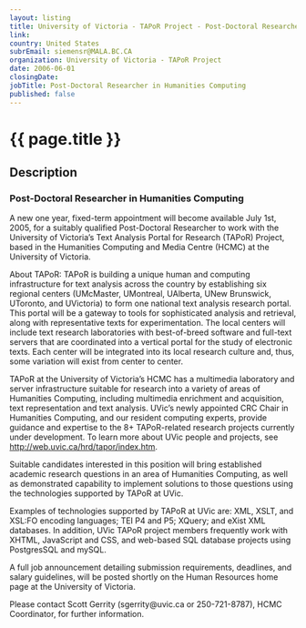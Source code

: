 ```yaml
---
layout: listing
title: University of Victoria - TAPoR Project - Post-Doctoral Researcher in Humanities Computing
link:
country: United States
subrEmail: siemensr@MALA.BC.CA
organization: University of Victoria - TAPoR Project 
date: 2006-06-01
closingDate: 
jobTitle: Post-Doctoral Researcher in Humanities Computing
published: false
---
```



# {{ page.title }}

## Description



<h3>Post-Doctoral Researcher in Humanities Computing</h3>
<p>A new one year, fixed-term appointment will become available July 1st, 2005, for a suitably qualified Post-Doctoral Researcher to work with the University of Victoria’s Text Analysis Portal for Research (TAPoR) Project, based in the Humanities Computing and Media Centre (HCMC) at the University of Victoria. <p>
<p>About TAPoR: TAPoR is building a unique human and computing infrastructure for text analysis across the country by establishing six regional centers (UMcMaster, UMontreal, UAlberta, UNew Brunswick, UToronto, and UVictoria) to form one national text analysis research portal. This portal will be a gateway to tools for sophisticated analysis and retrieval, along with representative texts for experimentation. The local centers will include text research laboratories with best-of-breed software and full-text servers that are coordinated into a vertical portal for the study of electronic texts. Each center will be integrated into its local research culture and, thus, some variation will exist from center to center. <p>
<p>TAPoR at the University of Victoria’s HCMC has a multimedia laboratory and server infrastructure suitable for research into a variety of areas of Humanities Computing, including multimedia enrichment and acquisition, text representation and text analysis.  UVic’s newly appointed CRC Chair in Humanities Computing, and our resident computing experts, provide guidance and expertise to the 8+ TAPoR-related research projects currently under development.  To learn more about UVic people and projects, see <a href="http://web.uvic.ca/hrd/tapor/index.htm">http://web.uvic.ca/hrd/tapor/index.htm</a>.   <p>
<p>Suitable candidates interested in this position will bring established academic research questions in an area of Humanities Computing, as well as demonstrated capability to implement solutions to those questions using the technologies supported by TAPoR at UVic.    <p>
<p>Examples of technologies supported by TAPoR at UVic are: XML, XSLT, and XSL:FO encoding languages; TEI P4 and P5; XQuery; and eXist XML databases.  In addition, UVic TAPoR project members frequently work with XHTML, JavaScript and CSS, and web-based SQL database projects using PostgresSQL and mySQL.  <p>
<p>A full job announcement detailing submission requirements, deadlines, and salary guidelines, will be posted shortly on the Human Resources home page at the University of Victoria.<p>
<p>Please contact Scott Gerrity (sgerrity@uvic.ca or 250-721-8787), HCMC Coordinator, for further information.<p>

